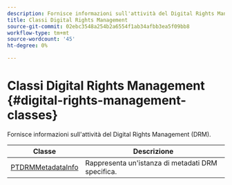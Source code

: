 ```yaml
---
description: Fornisce informazioni sull'attività del Digital Rights Management (DRM).
title: Classi Digital Rights Management
source-git-commit: 02ebc3548a254b2a6554f1ab34afbb3ea5f09bb8
workflow-type: tm+mt
source-wordcount: '45'
ht-degree: 0%

---
```


# Classi Digital Rights Management {#digital-rights-management-classes}

Fornisce informazioni sull&#39;attività del Digital Rights Management (DRM).

| **Classe** | **Descrizione** |
|---|---|
| [PTDRMMetadataInfo](https://help.adobe.com/en_US/primetime/api/psdk/appledoc/Classes/PTDRMMetadataInfo.html) | Rappresenta un&#39;istanza di metadati DRM specifica. |
